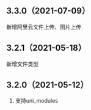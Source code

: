 ## 3.3.0（2021-07-09）
新增阿里云文件上传、图片上传
## 3.2.1（2021-05-18）
新增文件类型
## 3.2.0（2021-05-12）
1. 支持uni_modules
